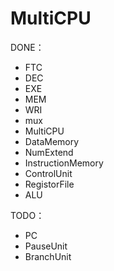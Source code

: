 # MultiCPU
DONE：

- FTC
- DEC
- EXE
- MEM
- WRI
- mux
- MultiCPU
- DataMemory
- NumExtend
- InstructionMemory
- ControlUnit
- RegistorFile
- ALU



TODO：

- PC
- PauseUnit
- BranchUnit

